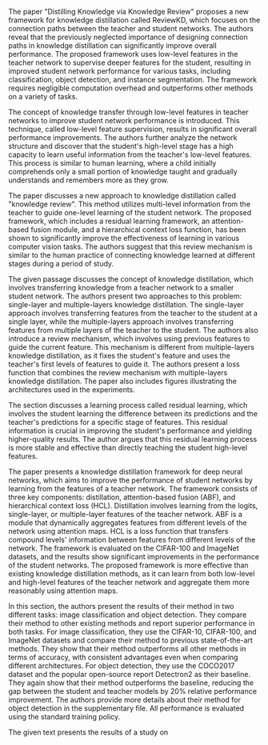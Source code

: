 
The paper "Distilling Knowledge via Knowledge Review" proposes a new framework for knowledge distillation called ReviewKD, which focuses on the connection paths between the teacher and student networks. The authors reveal that the previously neglected importance of designing connection paths in knowledge distillation can significantly improve overall performance. The proposed framework uses low-level features in the teacher network to supervise deeper features for the student, resulting in improved student network performance for various tasks, including classification, object detection, and instance segmentation. The framework requires negligible computation overhead and outperforms other methods on a variety of tasks.

The concept of knowledge transfer through low-level features in teacher networks to improve student network performance is introduced. This technique, called low-level feature supervision, results in significant overall performance improvements. The authors further analyze the network structure and discover that the student's high-level stage has a high capacity to learn useful information from the teacher's low-level features. This process is similar to human learning, where a child initially comprehends only a small portion of knowledge taught and gradually understands and remembers more as they grow.

The paper discusses a new approach to knowledge distillation called "knowledge review". This method utilizes multi-level information from the teacher to guide one-level learning of the student network. The proposed framework, which includes a residual learning framework, an attention-based fusion module, and a hierarchical context loss function, has been shown to significantly improve the effectiveness of learning in various computer vision tasks. The authors suggest that this review mechanism is similar to the human practice of connecting knowledge learned at different stages during a period of study.

The given passage discusses the concept of knowledge distillation, which involves transferring knowledge from a teacher network to a smaller student network. The authors present two approaches to this problem: single-layer and multiple-layers knowledge distillation. The single-layer approach involves transferring features from the teacher to the student at a single layer, while the multiple-layers approach involves transferring features from multiple layers of the teacher to the student. The authors also introduce a review mechanism, which involves using previous features to guide the current feature. This mechanism is different from multiple-layers knowledge distillation, as it fixes the student's feature and uses the teacher's first levels of features to guide it. The authors present a loss function that combines the review mechanism with multiple-layers knowledge distillation. The paper also includes figures illustrating the architectures used in the experiments.

The section discusses a learning process called residual learning, which involves the student learning the difference between its predictions and the teacher's predictions for a specific stage of features. This residual information is crucial in improving the student's performance and yielding higher-quality results. The author argues that this residual learning process is more stable and effective than directly teaching the student high-level features.

The paper presents a knowledge distillation framework for deep neural networks, which aims to improve the performance of student networks by learning from the features of a teacher network. The framework consists of three key components: distillation, attention-based fusion (ABF), and hierarchical context loss (HCL). Distillation involves learning from the logits, single-layer, or multiple-layer features of the teacher network. ABF is a module that dynamically aggregates features from different levels of the network using attention maps. HCL is a loss function that transfers compound levels' information between features from different levels of the network. The framework is evaluated on the CIFAR-100 and ImageNet datasets, and the results show significant improvements in the performance of the student networks. The proposed framework is more effective than existing knowledge distillation methods, as it can learn from both low-level and high-level features of the teacher network and aggregate them more reasonably using attention maps.

In this section, the authors present the results of their method in two different tasks: image classification and object detection. They compare their method to other existing methods and report superior performance in both tasks. For image classification, they use the CIFAR-10, CIFAR-100, and ImageNet datasets and compare their method to previous state-of-the-art methods. They show that their method outperforms all other methods in terms of accuracy, with consistent advantages even when comparing different architectures. For object detection, they use the COCO2017 dataset and the popular open-source report Detectron2 as their baseline. They again show that their method outperforms the baseline, reducing the gap between the student and teacher models by 20% relative performance improvement. The authors provide more details about their method for object detection in the supplementary file. All performance is evaluated using the standard training policy.

The given text presents the results of a study on